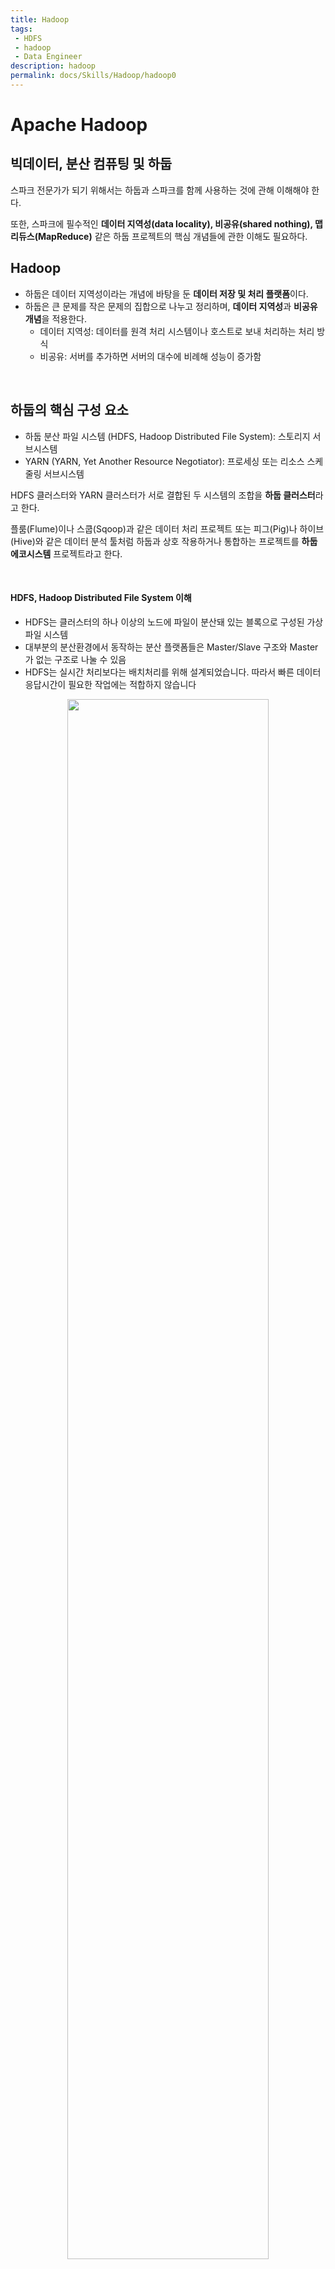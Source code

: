 ```yaml
---
title: Hadoop
tags: 
 - HDFS
 - hadoop
 - Data Engineer
description: hadoop
permalink: docs/Skills/Hadoop/hadoop0
---
```


# Apache Hadoop

## 빅데이터, 분산 컴퓨팅 및 하둡

스파크 전문가가 되기 위해서는 하둡과 스파크를 함께 사용하는 것에 관해 이해해야 한다.

또한, 스파크에 필수적인 **데이터 지역성(data locality), 비공유(shared nothing), 맵리듀스(MapReduce)** 같은 하둡 프로젝트의 핵심 개념들에 관한 이해도 필요하다.


## Hadoop

- 하둡은 데이터 지역성이라는 개념에 바탕을 둔 **데이터 저장 및 처리 플랫폼**이다.
- 하둡은 큰 문제를 작은 문제의 집합으로 나누고 정리하며, **데이터 지역성**과 **비공유 개념**을 적용한다.
    - 데이터 지역성: 데이터를 원격 처리 시스템이나 호스트로 보내 처리하는 처리 방식  
    - 비공유: 서버를 추가하면 서버의 대수에 비례해 성능이 증가함

<br/>

## 하둡의 핵심 구성 요소

- 하둡 분산 파일 시스템 (HDFS, Hadoop Distributed File System): 스토리지 서브시스템
- YARN (YARN, Yet Another Resource Negotiator): 프로세싱 또는 리소스 스케줄링 서브시스템

HDFS 클러스터와 YARN 클러스터가 서로 결합된 두 시스템의 조합을 **하둡 클러스터**라고 한다.

플룸(Flume)이나 스쿱(Sqoop)과 같은 데이터 처리 프로젝트 또는 피그(Pig)나 하이브(Hive)와 같은 데이터 분석 툴처럼 하둡과 상호 작용하거나 통합하는 프로젝트를 **하둡 에코시스템** 프로젝트라고 한다.

<br/>

#### HDFS, Hadoop Distributed File System 이해

- HDFS는 클러스터의 하나 이상의 노드에 파일이 분산돼 있는 블록으로 구성된 가상 파일 시스템
- 대부분의 분산환경에서 동작하는 분산 플랫폼들은 Master/Slave 구조와 Master가 없는 구조로 나눌 수 있음
- HDFS는 실시간 처리보다는 배치처리를 위해 설계되었습니다. 따라서 빠른 데이터 응답시간이 필요한 작업에는 적합하지 않습니다

<center><img src='https://t1.daumcdn.net/cfile/tistory/9981B2335A88438223' width="80%"></center>

<br>
그 중 Hadoop은 GFS의 아키텍처를 보고 소프트웨어 플랫폼으로 구축하였기 때문에 거의 동일한 구조를 가지고 있습니다. 

GFS의 아키텍처는 Master/Slave 구조이다. Master/Slave의 구조에서 가장 중요한 것은 Master Server에 부하가 가지 않게 설계를 해야합니다. 그림의 표시되어 있는 굵은선(Chunk data)이 클라이언트하고 Chunk Server하고 다이렉트로 연결되게 구성이 되어 있습니다. 실제 traffic을 주고 받을 때 Master Server하고 데이터를 주고 받는 연산이 이루어 지지 않습니다. 대부분의 Master/Slave 구조를 갖는 아키텍처들의 기본적인 특성입니다. Master쪽에 장애가 생기면 전체 클러스터의 역할을 못하게 되기 때문에 Master의 안정성을 우선적으로 보장할 수 있는 아키텍처를 설계/운용을 해야 합니다.
<br/><br/>

> **병렬(Parallel Computing) / 분산(Distributed Computing)**<br/><br/>
분산과 병렬은 비슷한데, 병렬은 보다 CPU 중심으로 한 용어로 사용이 됩니다. CPU를 병렬로 처리를 하는 것에 더 의미를 강조한 용어가 **병렬(Parallel)**이고, **분산(Distributed)**은 데이터에 포커싱되어 있는 용어입니다. 
<br/><br/>데이터를 분산하고 분산된 데이터를 처리를 하면 보통 **분산 컴퓨팅(Distributed Computing)**이라고 하고<br/>데이터를 공용 스토리지에 공유해놓고 CPU코어 수나 메모리를 여러개로 늘려가면서 처리를 하는 것은 **병렬 컴퓨팅(Parallel Computing)**라고 합니다.

HDFS는 마스터 슬레이브 구조로 하나의 네임노드와 여러 개의 데이터노드로 구성됩니다. 네임노드는 메타데이터를 가지고 있고, 데이터는 블록 단위로 나누어 데이터노드에 저장됩니다. 사용자는 네임노드를 이용해 데이터를 쓰고, 읽을 수 있습니다.


####